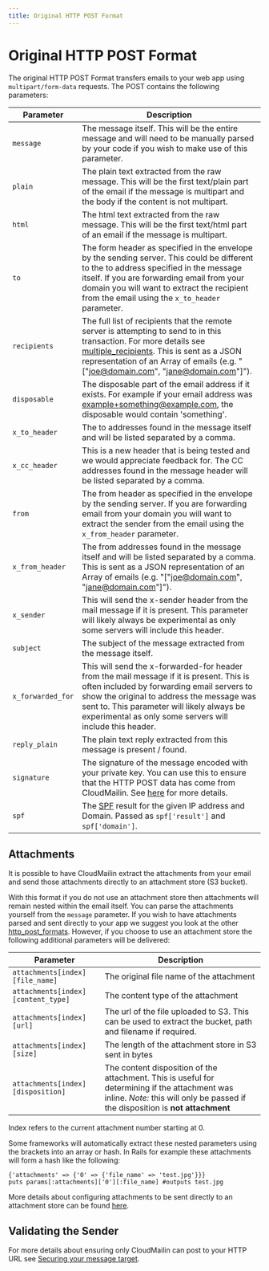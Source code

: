 ```yaml
---
title: Original HTTP POST Format
---
```


# Original HTTP POST Format

The original HTTP POST Format transfers emails to your web app using `multipart/form-data` requests. The POST contains the following parameters:

| Parameter         | Description                                                                                                            |
|-------------------|------------------------------------------------------------------------------------------------------------------------|
| `message`         | The message itself. This will be the entire message and will need to be manually parsed by your code if you wish to make use of this parameter. |
| `plain`           | The plain text extracted from the raw message. This will be the first text/plain part of the email if the message is multipart and the body if the content is not multipart. |
| `html`            | The html text extracted from the raw message. This will be the first text/html part of an email if the message is multipart. |
| `to`              | The form header as specified in the envelope by the sending server. This could be different to the to address specified in the message itself. If you are forwarding email from your domain you will want to extract the recipient from the email using the `x_to_header` parameter. |
| `recipients`      | The full list of recipients that the remote server is attempting to send to in this transaction. For more details see [multiple_recipients](/receiving_email/multiple_recipients/). This is sent as a JSON representation of an Array of emails (e.g. "[\"joe@domain.com\", \"jane@domain.com\"]"). |
| `disposable`      | The disposable part of the email address if it exists. For example if your email address was example+something@example.com, the disposable would contain 'something'. |
| `x_to_header`     | The to addresses found in the message itself and will be listed separated by a comma. |
| `x_cc_header`     | This is a new header that is being tested and we would appreciate feedback for. The CC addresses found in the message header will be listed separated by a comma.
| `from`            | The from header as specified in the envelope by the sending server. If you are forwarding email from your domain you will want to extract the sender from the email using the `x_from_header` parameter. |
| `x_from_header`   | The from addresses found in the message itself and will be listed separated by a comma. This is sent as a JSON representation of an Array of emails (e.g. "[\"joe@domain.com\", \"jane@domain.com\"]").
| `x_sender`        | This will send the x-sender header from the mail message if it is present. This parameter will likely always be experimental as only some servers will include this header. |
| `subject`         | The subject of the message extracted from the message itself. |
| `x_forwarded_for `| This will send the x-forwarded-for header from the mail message if it is present. This is often included by forwarding email servers to show the original to address the message was sent to. This parameter will likely always be experimental as only some servers will include this header.
| `reply_plain`     | The plain text reply extracted from this message is present / found. |
| `signature`       | The signature of the message encoded with your private key. You can use this to ensure that the HTTP POST data has come from CloudMailin. See [here](#validating_the_sender) for more details.
| `spf`             | The [SPF](/features/spf/) result for the given IP address and Domain. Passed as `spf['result']` and `spf['domain']`. |

## Attachments

It is possible to have CloudMailin extract the attachments from your email and send those attachments directly to an attachment store (S3 bucket).

With this format if you do not use an attachment store then attachments will remain nested within the email itself.
You can parse the attachments yourself from the `message` parameter.
If you wish to have attachments parsed and sent directly to your app we suggest you look at the other [http_post_formats](/http_post_formats/).
However, if you choose to use an attachment store the following additional parameters will be delivered:

| Parameter                           | Description                              |
|-------------------------------------|------------------------------------------|
| `attachments[index][file_name]`     | The original file name of the attachment |
| `attachments[index][content_type]`  | The content type of the attachment |
| `attachments[index][url]`           | The url of the file uploaded to S3. This can be used to extract the bucket, path and filename if required. |
| `attachments[index][size]`          | The length of the attachment store in S3 sent in bytes |
| `attachments[index][disposition]`   | The content disposition of the attachment. This is useful for determining if the attachment was inline. *Note:* this will only be passed if the disposition is **not attachment** |

Index refers to the current attachment number starting at 0.

Some frameworks will automatically extract these nested parameters using the brackets into an array or hash. In Rails for example these attachments will form a hash like the following:

    {'attachments' => {'0' => {'file_name' => 'test.jpg'}}}
    puts params[:attachments]['0'][:file_name] #outputs test.jpg

More details about configuring attachments to be sent directly to an attachment store can be found [here](/receiving_email/attachments/).

## Validating the Sender

For more details about ensuring only CloudMailin can post to your HTTP URL see [Securing your message target](/receiving_email/securing_your_email_url_target/).
